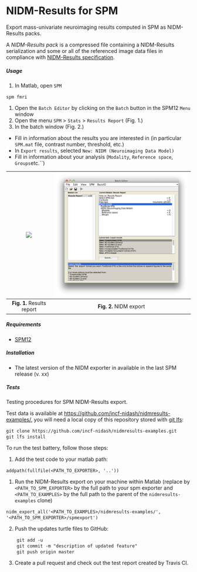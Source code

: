 
# NIDM-Results for SPM

Export mass-univariate neuroimaging results computed in SPM as NIDM-Results packs.

A *NIDM-Results pack* is a compressed file containing a NIDM-Results serialization and some or all of the referenced image data files in compliance with [NIDM-Results specification](http://nidm.nidash.org/specs/nidm-results.html).

##### Usage
 1. In Matlab, open `SPM`

 ```
 spm fmri
 ```
 1. Open the `Batch Editor` by clicking on the `Batch` button in the SPM12 `Menu` window
 1. Open the menu `SPM` > `Stats` > `Results Report` (Fig. 1.)
 3. In the batch window  (Fig. 2.)
  - Fill in information about the results you are interested in (in particular `SPM.mat` file, contrast number, threshold, etc.)
  - In `Export results`, selected `New: NIDM (Neuroimaging Data Model)`
  - Fill in information about your analysis (`Modality`, `Reference space`, `Groups`etc.``) 

<img src="doc/batch_results_report.png" width="500">            |  <img src="doc/batch_export_NIDM.png" width="500">
:-------------------------:|:-------------------------:
 **Fig. 1.** Results report  |  **Fig. 2.** NIDM export
 
  
##### Requirements
  - [SPM12](http://www.fil.ion.ucl.ac.uk/spm/software/spm12/)

##### Installation
  - The latest version of the NIDM exporter in available in the last SPM release (v. xx)

##### Tests

Testing procedures for SPM NIDM-Results export.

Test data is available at https://github.com/incf-nidash/nidmresults-examples/, you will need a local copy of this repository stored with [git lfs](https://git-lfs.github.com/):
```
git clone https://github.com/incf-nidash/nidmresults-examples.git
git lfs install
```

To run the test battery, follow those steps:
 1. Add the test code to your matlab path:
 
 ```
 addpath(fullfile(<PATH_TO_EXPORTER>, '..'))
 ```
 1. Run the NIDM-Results export on your machine within Matlab (replace by `<PATH_TO_SPM_EXPORTER>` by the full path to your spm exporter and `<PATH_TO_EXAMPLES>` by the full path to the parent of the `nidmresults-examples` clone)

 ```
 nidm_export_all('<PATH_TO_EXAMPLES>/nidmresults-examples/', '<PATH_TO_SPM_EXPORTER>/spmexport')
 ``` 
 2. Push the updates turtle files to GitHub:

 ```
     git add -u
     git commit -m "description of updated feature"
     git push origin master
 ```
 3. Create a pull request and check out the test report created by Travis CI.
